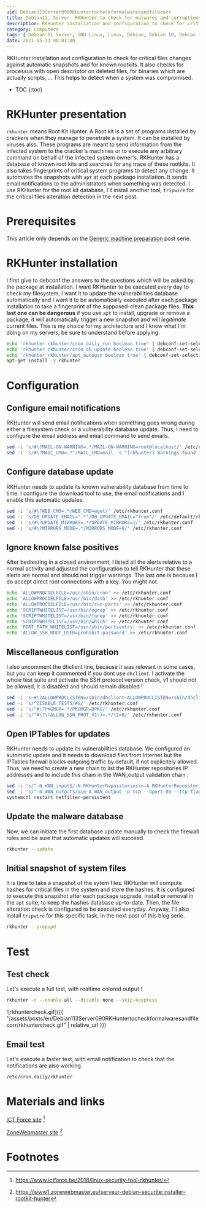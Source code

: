 ```yaml
---
uid: Debian113Server090RKHuntertocheckformalwaresandfilecorr
title: Debian11, Server, RKHunter to check for malwares and corruptions
description: RKHunter installation and configuration to check for critical files changes against automatic snapshots and for known rootkits. It also checks for processus with open descriptor on deleted files, for binaries which are actually scripts, ... This helps to detect when a system was compromised. 
category: Computers
tags: [ Debian 11 Server, GNU Linux, Linux, Debian, Debian 10, Debian 11, Buster, Bullseye, Server, Installation, RKHunter, Tripwire, Security, Rootkits, IDS, HIDS ]
date: 2021-05-31 00:01:00
---
```

RKHunter installation and configuration to check for critical files changes against automatic snapshots and for known rootkits. It also checks for processus with open descriptor on deleted files, for binaries which are actually scripts, ... This helps to detect when a system was compromised. 

* TOC
{:toc}

# RKHunter presentation
`rkhunter` means Root Kit Hunter. A Root kit is a set of programs installed by crackers when they manage to penetrate a system. It can be installed by viruses also. These programs are meant to send information from the infected system to the cracker's machines or to execute any arbitrary command on behalf of the infected system owner's. RKHunter has a database of known root kits and searches for any trace of these rootkits. It also takes fingerprints of critical system programs to detect any change. It automates the snapshots with `apt` at each package installation. It sends email notifications to the administrators when something was detected. I use RKHunter for the root kit database, I'll install another tool, `tripwire` for the critical files alteration detection in the next post.

# Prerequisites
This article only depends on the [Generic machine preparation](/pages/en/tags/#debian11-preparation) post serie.

# RKHunter installation
I first give to debconf the answers to the questions which will be asked by the package at installation. I want RKHunter to be executed every day to check my filesystem, I want it to update the vulnerabilities database automatically and I want it to be automatically executed after each package installation to take a fingerprint of the supposed-clean package files. **This last one can be dangerous** if you use `apt` to install, upgrade or remove a package, it will automatically trigger a new snapshot and will *legitimate* current files. This is my choice for my architecture and I know what I'm doing on my servers, be sure to understand before applying.
```bash
echo 'rkhunter rkhunter/cron_daily_run boolean true' | debconf-set-selections
echo 'rkhunter rkhunter/cron_db_update boolean true' | debconf-set-selections
echo 'rkhunter rkhunter/apt_autogen boolean true' | debconf-set-selections
apt-get install -y rkhunter
```

# Configuration

## Configure email notifications
RKHunter will send email notifications when something goes wrong during either a filesystem check or a vulnerability database update. Thus, I need to configure the email address and email command to send emails.
```bash
sed -i 's/#\?MAIL-ON-WARNING=.*/MAIL-ON-WARNING=root@localhost/' /etc/rkhunter.conf
sed -i 's/#\?MAIL_CMD=.*"/MAIL_CMD=mail -s "[rkhunter] Warnings found for \${HOST_NAME}"/' /etc/rkhunter.conf
```

## Configure database update
RKHunter needs to update its known vulnerability database from time to time. I configure the download tool to use, the email notifications and I enable this automatic updates.
```bash
sed -i 's/#\?WEB_CMD=.*/WEB_CMD=wget/' /etc/rkhunter.conf
sed -i 's/DB_UPDATE_EMAIL=".*"/DB_UPDATE_EMAIL="true"/' /etc/default/rkhunter
sed -i 's/#\?UPDATE_MIRRORS=.*/UPDATE_MIRRORS=1/' /etc/rkhunter.conf
sed -i 's/#\?MIRRORS_MODE=.*/MIRRORS_MODE=0/' /etc/rkhunter.conf
```

## Ignore known false positives
After bedtesting in a closed environment, I listed all the alerts relative to a normal activity and adjusted the configuration to tell RKHunter that these alerts are normal and should not trigger warnings.
The last one is because I do accept direct root connections with a key. You might not.
```bash
echo 'ALLOWPROCDELFILE=/usr/sbin/cron' >> /etc/rkhunter.conf
echo 'ALLOWPROCDELFILE=/usr/bin/dash' >> /etc/rkhunter.conf
echo 'ALLOWPROCDELFILE=/usr/bin/run-parts' >> /etc/rkhunter.conf
echo 'SCRIPTWHITELIST=/usr/bin/egrep' >> /etc/rkhunter.conf
echo 'SCRIPTWHITELIST=/usr/bin/fgrep' >> /etc/rkhunter.conf
echo 'SCRIPTWHITELIST=/usr/bin/which' >> /etc/rkhunter.conf
echo 'PORT_PATH_WHITELIST=/usr/sbin/portsentry' >> /etc/rkhunter.conf
echo 'ALLOW_SSH_ROOT_USER=prohibit-password' >> /etc/rkhunter.conf
```

## Miscellaneous configuration
I also uncomment the dhclient line, because it was relevant in some cases, but you can keep it commented if you dont use `dhclient`. I activate the whole test suite and activate the SSH protocol version check, v1 should not be allowed, it is disabled and should remain disabled !
```bash
sed -i 's~#\?ALLOWPROCLISTEN=/sbin/dhclient~ALLOWPROCLISTEN=/sbin/dhclient~' /etc/rkhunter.conf
sed -i 's/^DISABLE_TESTS/#&/' /etc/rkhunter.conf
sed -i 's/^#\?PKGMGR=.*/PKGMGR=DPKG/' /etc/rkhunter.conf
sed -i 's/^#\?\(ALLOW_SSH_PROT_V1\)=.*/\1=0/' /etc/rkhunter.conf
```

## Open IPTables for updates
RKHunter needs to update its vulnerabilities database. We configured an automatic update and it needs to download files from Internet but the IPTables firewall blocks outgoing traffic by default, if not explicitely allowed. Thus, we need to create a new chain to list the RKHunter repositories IP addresses and to include this chain in the WAN_output validation chain :
```bash
sed -i 's/^-N WAN_input$/-N RKHunterRepositories\n-A RKHunterRepositories -d 216.105.38.10 -j ACCEPT\n\n&/' /etc/iptables/rules.v4
sed -i 's/^-N WAN_output$/&\n-A WAN_output -p tcp --dport 80 --tcp-flags FIN,SYN,RST,ACK SYN -j RKHunterRepositories/' /etc/iptables/rules.v4
systemctl restart netfilter-persistent
```

## Update the malware database
Now, we can initiate the first database update manually to check the firewall rules and be sure that automatic updates will succeed.
```bash
rkhunter --update
```

## Initial snapshot of system files
It is time to take a snapshot of the sytem files. RKHunter will compute hashes for critical files in the system and store the hashes. It is configured to execute this snapshot after each package upgrade, install or removal in the `apt` suite, to keep the hashes database up-to-date. Then, the file alteration check is configured to be executed everyday. Anyway, I'll also install `tripwire` for this specific task, in the next post of this blog serie.
```bash
rkhunter --propupd
```

# Test

## Test check
Let's execute a full test, with realtime colored output !

```bash
rkhunter -c --enable all --disable none --skip-keypress
```

![rkhuntercheck.gif]({{ "/assets/posts/en/Debian113Server090RKHuntertocheckformalwaresandfilecorr/rkhuntercheck.gif" | relative_url }})

## Email test
Let's execute a faster test, with email notification to check that the notifications are also working.
```bash
/etc/cron.daily/rkhunter
```

# Materials and links

[ICT Force site][ictforce] [^1]

[ZoneWebmaster site][zonewebmaster] [^2]

# Footnotes

[ictforce]: https://www.ictforce.be/2018/linux-security-tool-rkhunter/
[zonewebmaster]: https://www1.zonewebmaster.eu/serveur-debian-securite:installer-rootkit-hunter

[^1]: https://www.ictforce.be/2018/linux-security-tool-rkhunter/
[^2]: https://www1.zonewebmaster.eu/serveur-debian-securite:installer-rootkit-hunter
